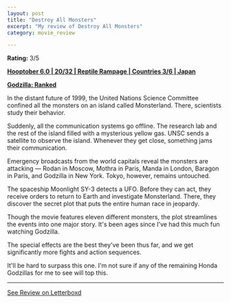```yaml
---
layout: post
title: "Destroy All Monsters"
excerpt: "My review of Destroy All Monsters"
category: movie_review

---
```


**Rating:** 3/5

<b><a href="https://boxd.it/pPVYg/detail">Hooptober 6.0 | 20/32 | Reptile Rampage | Countries 3/6 | Japan</a></b>

<b><a href="https://boxd.it/u5OmM/detail">Godzilla: Ranked</a></b>

In the distant future of 1999, the United Nations Science Committee confined all the monsters on an island called Monsterland. There, scientists study their behavior.

Suddenly, all the communication systems go offline. The research lab and the rest of the island filled with a mysterious yellow gas. UNSC sends a satellite to observe the island. Whenever they get close, something jams their communication.

Emergency broadcasts from the world capitals reveal the monsters are attacking — Rodan in Moscow, Mothra in Paris, Manda in London, Baragon in Paris, and Godzilla in New York. Tokyo, however, remains untouched.

The spaceship Moonlight SY-3 detects a UFO. Before they can act, they receive orders to return to Earth and investigate Monsterland. There, they discover the secret plot that puts the entire human race in jeopardy.

Though the movie features eleven different monsters, the plot streamlines the events into one major story. It's been ages since I've had this much fun watching Godzilla.

The special effects are the best they've been thus far, and we get significantly more fights and action sequences.

It'll be hard to surpass this one. I'm not sure if any of the remaining Honda Godzillas for me to see will top this.

<hr>

[See Review on Letterboxd](https://boxd.it/6607Ih)
